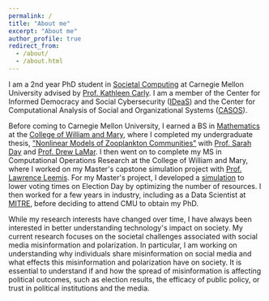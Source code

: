 ```yaml
---
permalink: /
title: "About me"
excerpt: "About me"
author_profile: true
redirect_from: 
  - /about/
  - /about.html
---
```

I am a 2nd year PhD student in [Societal Computing](https://sc.cs.cmu.edu) at Carnegie Mellon University advised by [Prof. Kathleen Carly](http://casos.cs.cmu.edu/bios/carley/carley.html). I am a member of the Center for Informed Democracy and Social Cybersecurity ([IDeaS](https://www.cmu.edu/ideas-social-cybersecurity/)) and the Center for Computational Analysis of Social and Organizational Systems ([CASOS](http://casos.cs.cmu.edu)).

Before coming to Carnegie Mellon University, I earned a BS in [Mathematics](https://www.wm.edu/as/mathematics/) at the [College of William and Mary](http://www.wm.edu), where I completed my undergraduate thesis, ["Nonlinear Models of Zooplankton Communities"](https://scholarworks.wm.edu/honorstheses/71/) with [Prof. Sarah Day](http://www.math.wm.edu/~sday/) and [Prof. Drew LaMar](https://www.wm.edu/as/cams/mathematical-biology/faculty/lamar-md.php). I then went on to complete my MS in Computational Operations Research at the College of William and Mary, where I worked on my Master's capstone simulation project with [Prof. Lawrence Leemis](http://www.math.wm.edu/~leemis/). For my Master's project, I developed a [simulation](https://faster-voting.wm.edu) to lower voting times on Election Day by optimizing the number of resources. I then worked for a few years in industry, including as a Data Scientist at [MITRE](https://www.mitre.org), before deciding to attend CMU to obtain my PhD. 

While my research interests have changed over time, I have always been interested in better understanding technology's impact on society. My current research focuses on the societal challenges associated with social media misinformation and polarization. In particular, I am working on understanding why individuals share misinformation on social media and what effects this misinformation and polarization have on society. It is essential to understand if and how the spread of misinformation is affecting political outcomes, such as election results, the efficacy of public policy, or trust in political institutions and the media. 
